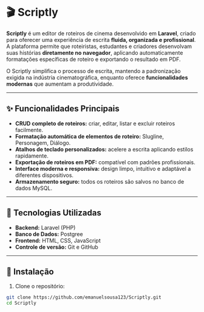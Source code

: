 # 🎬 Scriptly

**Scriptly** é um editor de roteiros de cinema desenvolvido em **Laravel**, criado para oferecer uma experiência de escrita **fluida, organizada e profissional**.  
A plataforma permite que roteiristas, estudantes e criadores desenvolvam suas histórias **diretamente no navegador**, aplicando automaticamente formatações específicas de roteiro e exportando o resultado em PDF.

O Scriptly simplifica o processo de escrita, mantendo a padronização exigida na indústria cinematográfica, enquanto oferece **funcionalidades modernas** que aumentam a produtividade.

---

## ✨ Funcionalidades Principais

- **CRUD completo de roteiros:** criar, editar, listar e excluir roteiros facilmente.  
- **Formatação automática de elementos de roteiro:** Slugline, Personagem, Diálogo.  
- **Atalhos de teclado personalizados:** acelere a escrita aplicando estilos rapidamente.  
- **Exportação de roteiros em PDF:** compatível com padrões profissionais.  
- **Interface moderna e responsiva:** design limpo, intuitivo e adaptável a diferentes dispositivos.  
- **Armazenamento seguro:** todos os roteiros são salvos no banco de dados MySQL.

---

## 🧩 Tecnologias Utilizadas

- **Backend:** Laravel (PHP)  
- **Banco de Dados:** Postgree  
- **Frontend:** HTML, CSS, JavaScript  
- **Controle de versão:** Git e GitHub  

---

## 🚀 Instalação

1. Clone o repositório:
```bash
git clone https://github.com/emanuelsousa123/Scriptly.git
cd Scriptly